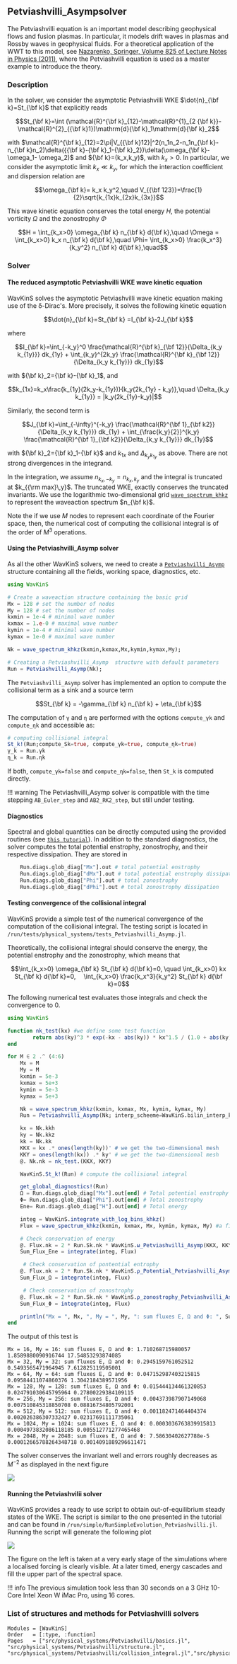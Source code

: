 ## Petviashvilli_Asympsolver

The Petviashvilli equation is an important model describing geophysical flows and fusion plasmas. In particular, it models drift waves in plasmas and Rossby waves in geophysical fluids. For a theoretical application of the WWT to this model, see [Nazarenko, Springer, Volume 825 of Lecture Notes in Physics (2011)](https://link.springer.com/book/10.1007/978-3-642-15942-8), where the Petviashvilli equation is used as a master example to introduce the theory.



### Description

In the solver, we consider the asymptotic Petviashvilli WKE $\dot{n}_{\bf k}=St_{\bf k}$ that explicitly reads
```math
St_{\bf k}=\int (\mathcal{R}^{\bf k}_{12}-\mathcal{R}^{1}_{2 {\bf k}}-\mathcal{R}^{2}_{{\bf k}1})\mathrm{d}{\bf k}_1\mathrm{d}{\bf k}_2
```
with $\mathcal{R}^{\bf k}_{12}=2\pi|V_{{\bf k}12}|^2(n_1n_2-n_1n_{\bf k}-n_{\bf k}n_2)\delta({{\bf k}-{\bf k}_1-{\bf k}_2})\delta(\omega_{\bf k}- \omega_1- \omega_2)$ and ${\bf k}=(k_x,k_y)$, with $k_x>0$. In particular, we consider the asymptotic limit $k_x\ll k_y$, for which the interaction coefficient and dispersion relation are

```math
\omega_{\bf k}= k_x k_y^2,\quad V_{{\bf 123}}=\frac{1}{2}\sqrt{k_{1x}k_{2x}k_{3x}}
```

This wave kinetic equation conserves the total energy $H$, the potential vorticity $\Omega$ and the zonostrophy $\Phi$

```math
H = \int_{k_x>0} \omega_{\bf k} n_{\bf k} d{\bf k},\quad \Omega = \int_{k_x>0} k_x n_{\bf k} d{\bf k},\quad \Phi= \int_{k_x>0} \frac{k_x^3}{k_y^2} n_{\bf k} d{\bf k},\quad
```

### Solver

#### The reduced asymptotic Petviashvilli WKE wave kinetic equation
WavKinS solves the asymptotic Petviashvilli wave kinetic equation making use of the δ-Dirac's. More precisely, it solves the following kinetic equation

```math
\dot{n}_{\bf k}=St_{\bf k} =I_{\bf k}-2J_{\bf k}
```
where
```math
I_{\bf k}=\int_{-k_y}^0  \frac{\mathcal{R}^{\bf k}_{\bf 12}}{\Delta_{k_y k_{1y}}} dk_{1y} + \int_{k_y}^{2k_y}   \frac{\mathcal{R}^{\bf k}_{\bf 12}}{\Delta_{k_y k_{1y}}} dk_{1y}
```
with ${\bf k}_2={\bf k}-{\bf k}_1$, and
```math
k_{1x}=k_x\frac{k_{1y}(2k_y-k_{1y})}{k_y(2k_{1y} - k_y)},\quad \Delta_{k_y k_{1y}} = |k_y(2k_{1y}-k_y)|
```
Similarly, the second term is 
```math
J_{\bf k}=\int_{-\infty}^{-k_y}  \frac{\mathcal{R}^{\bf 1}_{\bf k2}}{\Delta_{k_y k_{1y}}} dk_{1y} + \int_{\frac{k_y}{2}}^{k_y}   \frac{\mathcal{R}^{\bf 1}_{\bf k2}}{\Delta_{k_y k_{1y}}} dk_{1y}
```
with ${\bf k}_2={\bf k}_1-{\bf k}$ and $k_{1x}$ and $\Delta_{k_y k_{1y}}$ as above. There are not strong divergences in the integrand.

In the integration, we assume $n_{k_x,-k_y}=n_{k_x,k_y}$ and the integral is truncated at $k_{{\rm max}\,y}$. The truncated WKE, exactly conserves the truncated invariants. We use the logarithmic two-dimensional grid [`wave_spectrum_khkz`](@ref) to represent the waveaction spectrum $n_{\bf k}$. 

Note the if we use $M$ nodes to represent each coordinate of the Fourier space, then, the numerical cost of computing the collisional integral is of the order of $M^3$ operations.

#### Using the Petviashvilli_Asymp solver

As all the other WavKinS solvers, we need to create a [`Petviashvilli_Asymp`](@ref) structure containing all the fields, working space, diagnostics, etc.  

```julia
using WavKinS

# Create a waveaction structure containing the basic grid
Mx = 128 # set the number of nodes
My = 128 # set the number of nodes
kxmin = 1e-4 # minimal wave number
kxmax = 1.e-0 # maximal wave number
kymin = 1e-4 # minimal wave number
kymax = 1e-0 # maximal wave number

Nk = wave_spectrum_khkz(kxmin,kxmax,Mx,kymin,kymax,My);

# Creating a Petviashvilli_Asymp  structure with default parameters
Run = Petviashvilli_Asymp(Nk);
```

The `Petviashvilli_Asymp` solver has implemented an option to compute the collisional term as a sink and a source term
```math
St_{\bf k} = -\gamma_{\bf k} n_{\bf k} + \eta_{\bf k}
```
The computation of ``γ`` and ``η`` are performed with the options `compute_γk` and `compute_ηk` and accessible as:    

```julia
# computing collisional integral
St_k!(Run;compute_Sk=true, compute_γk=true, compute_ηk=true)
γ_k = Run.γk
η_k = Run.ηk    
```
If both, `compute_γk=false` and `compute_ηk=false`, then ``St_k`` is computed directly.

!!! warning 
    The Petviashvilli_Asymp solver is compatible with the time stepping `AB_Euler_step` and `AB2_RK2_step`, but still under testing. 


#### Diagnostics

Spectral and global quantities can be directly computed using the provided routines (see  [`this tutorial`](@ref "Defining a new diagnostic")). In addition to the standard diagnostics, the solver computes the total potential enstrophy, zonostrophy, and their respective dissipation. They are stored in
```julia
    Run.diags.glob_diag["Mx"].out # total potential enstrophy
    Run.diags.glob_diag["dMx"].out # total potential enstrophy dissipation
    Run.diags.glob_diag["Phi"].out # total zonostrophy
    Run.diags.glob_diag["dPhi"].out # total zonostrophy dissipation
```


#### Testing convergence of the collisional integral

WavKinS provide a simple test of the numerical convergence of the computation of the collisional integral. The testing script is located in `/run/tests/physical_systems/tests_Petviashvilli_Asymp.jl`. 

Theoretically, the collisional integral should conserve the energy, the potential enstrophy and the zonostrophy, which means that

```math
\int_{k_x>0} \omega_{\bf k} St_{\bf k} d{\bf k}=0, \quad 
\int_{k_x>0} kx St_{\bf k} d{\bf k}=0, 
\int_{k_x>0} \frac{k_x^3}{k_y^2} St_{\bf k} d{\bf k}=0
```
The following numerical test evaluates those integrals and check the convergence to $0$.

```julia
using WavKinS

function nk_test(kx) #we define some test function
        return abs(ky)^3 * exp(-kx - abs(ky)) * kx^1.5 / (1.0 + abs(ky))
end

for M ∈ 2 .^ (4:6)
    Mx = M
    My = M
    kxmin = 5e-3
    kxmax = 5e+3
    kymin = 5e-3
    kymax = 5e+3

    Nk = wave_spectrum_khkz(kxmin, kxmax, Mx, kymin, kymax, My)
    Run = Petviashvilli_Asymp(Nk; interp_scheeme=WavKinS.bilin_interp_khkz)

    kx = Nk.kkh
    ky = Nk.kkz
    kk = Nk.kk
    KKX = kx .* ones(length(ky))' # we get the two-dimensional mesh
    KKY = ones(length(kx)) .* ky' # we get the two-dimensional mesh
    @. Nk.nk = nk_test.(KKX, KKY)

    WavKinS.St_k!(Run) # compute the collisional integral

    get_global_diagnostics!(Run)
    Ω = Run.diags.glob_diag["Mx"].out[end] # Total potential enstrophy
    Φ= Run.diags.glob_diag["Phi"].out[end] # Total zonostrophy
    Ene= Run.diags.glob_diag["H"].out[end] # Total energy

    integ = WavKinS.integrate_with_log_bins_khkz()
    Flux = wave_spectrum_khkz(kxmin, kxmax, Mx, kymin, kymax, My) #a field to test the convergence 

    # Check conservation of energy
    @. Flux.nk = 2 * Run.Sk.nk * WavKinS.ω_Petviashvilli_Asymp(KKX, KKY)
    Sum_Flux_Ene = integrate(integ, Flux)

     # Check conservation of pontential entrophy
    @. Flux.nk = 2 * Run.Sk.nk * WavKinS.ρ_Potential_Petviashvilli_Asymp(KKX, KKY)
    Sum_Flux_Ω = integrate(integ, Flux)

     # Check conservation of zonostrophy
    @. Flux.nk = 2 * Run.Sk.nk * WavKinS.ρ_zonostrophy_Petviashvilli_Asymp(KKX, KKY)
    Sum_Flux_Φ = integrate(integ, Flux)

    println("Mx = ", Mx, ", My = ", My, ": sum fluxes E, Ω and Φ: ", Sum_Flux_Ene / Ene, " ", Sum_Flux_Ω / Ω, " ", Sum_Flux_Φ / Φ)
end
```
The output of this test is 

```
Mx = 16, My = 16: sum fluxes E, Ω and Φ: 1.710268715980057 1.8589880090916744 17.54853293874085
Mx = 32, My = 32: sum fluxes E, Ω and Φ: 0.2945159761052512 0.5493565471964945 7.612825119505001
Mx = 64, My = 64: sum fluxes E, Ω and Φ: 0.047152987403215815 0.09584411074860376 1.3042184389571956
Mx = 128, My = 128: sum fluxes E, Ω and Φ: 0.015444134461320853 0.024791030645795964 0.27800229384109115
Mx = 256, My = 256: sum fluxes E, Ω and Φ: 0.004373987907149068 0.007510845318850708 0.08816734805792001
Mx = 512, My = 512: sum fluxes E, Ω and Φ: 0.001182471464404374 0.002026386307332427 0.02317691111735061
Mx = 1024, My = 1024: sum fluxes E, Ω and Φ: 0.0003036763839915813 0.0004973832086118185 0.005512771277465468
Mx = 2048, My = 2048: sum fluxes E, Ω and Φ: 7.58630402627788e-5 0.00012665788264348718 0.0014091889296611471
```

The solver conserves the invariant well and errors roughly decreases as $M^{-2}$ as displayed in the next figure

![](../assets/error_Petviashvilii.png)


#### Running the Petviashvilii solver

WavKinS provides a ready to use script to obtain out-of-equilibrium steady states of the WKE. The script is similar to the one presented in the tutorial and can be found in `/run/simple/RunSimpleEvolution_Petviashvilli.jl`. Running the script will generate the following plot

![](../assets/Petviashvilii_spectrum_full.png)

The figure on the left is taken at a very early stage of the simulations where a localised forcing is clearly visible. At a later timed, energy cascades and fill the upper part of the spectral space.


!!! info 
    The previous simulation took less than 30 seconds on a 3 GHz 10-Core Intel Xeon W iMac Pro, using 16 cores. 




### List of structures and methods for Petviashvilli solvers
```@autodocs
Modules = [WavKinS]
Order   = [:type, :function]
Pages   = ["src/physical_systems/Petviashvilli/basics.jl", "src/physical_systems/Petviashvilli/structure.jl", "src/physical_systems/Petviashvilli/collision_integral.jl","src/physical_systems/Petviashvilli/diagnostics.jl"]
```